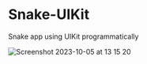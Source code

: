 # Snake-UIKit
Snake app using UIKit programmatically

![Screenshot 2023-10-05 at 13 15 20](https://github.com/DenisHorvat1/Snake-UIKit/assets/103560973/51c3a335-244b-4dc0-9169-13178ff9ccf7)
